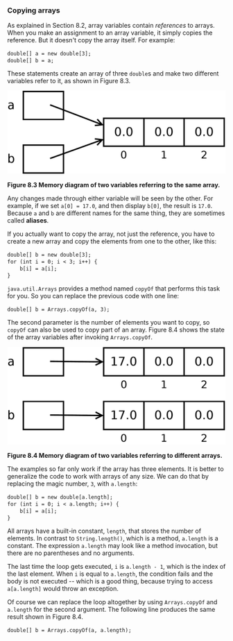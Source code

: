 ###  Copying arrays



As explained in Section 8.2, array variables contain *references* to arrays.
When you make an assignment to an array variable, it simply copies the reference.
But it doesn't copy the array itself.
For example:

```code
double[] a = new double[3];
double[] b = a;
```

These statements create an array of three `double`s and make two different variables refer to it, as shown in Figure 8.3.


![Figure 8.3 Memory diagram of two variables referring to the same array.](figs/array3.jpg)

**Figure 8.3 Memory diagram of two variables referring to the same array.**


Any changes made through either variable will be seen by the other.
For example, if we set `a[0] = 17.0`, and then display `b[0]`, the result is `17.0`.
Because `a` and `b` are different names for the same thing, they are sometimes called **aliases**.

If you actually want to copy the array, not just the reference, you have to create a new array and copy the elements from one to the other, like this:

```code
double[] b = new double[3];
for (int i = 0; i < 3; i++) {
    b[i] = a[i];
}
```


`java.util.Arrays` provides a method named `copyOf` that performs this task for you.
So you can replace the previous code with one line:

```code
double[] b = Arrays.copyOf(a, 3);
```

The second parameter is the number of elements you want to copy, so `copyOf` can also be used to copy part of an array.
Figure 8.4 shows the state of the array variables after invoking `Arrays.copyOf`.

![Figure 8.4 Memory diagram of two variables referring to different arrays.](figs/array4.jpg)

**Figure 8.4 Memory diagram of two variables referring to different arrays.**




The examples so far only work if the array has three elements.
It is better to generalize the code to work with arrays of any size.
We can do that by replacing the magic number, `3`, with `a.length`:

```code
double[] b = new double[a.length];
for (int i = 0; i < a.length; i++) {
    b[i] = a[i];
}
```

All arrays have a built-in constant, `length`, that stores the number of elements.
In contrast to `String.length()`, which is a method, `a.length` is a constant.
The expression `a.length` may look like a method invocation, but there are no parentheses and no arguments.

The last time the loop gets executed, `i` is `a.length - 1`, which is the index of the last element.
When `i` is equal to `a.length`, the condition fails and the body is not executed -- which is a good thing, because trying to access `a[a.length]` would throw an exception.

Of course we can replace the loop altogether by using `Arrays.copyOf` and `a.length` for the second argument.
The following line produces the same result shown in Figure 8.4.

```code
double[] b = Arrays.copyOf(a, a.length);
```